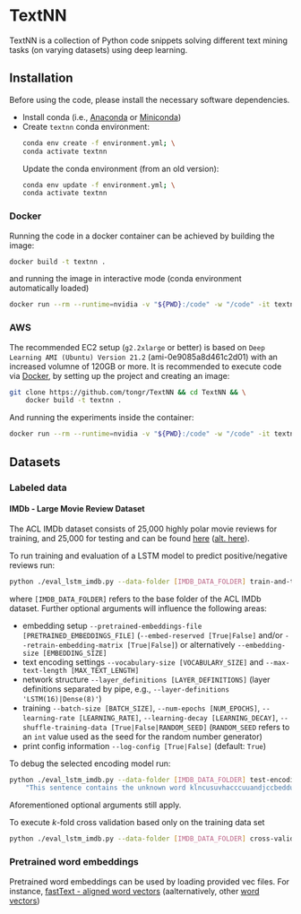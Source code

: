 # TextNN
TextNN is a collection of Python code snippets solving different text mining tasks (on varying datasets) using deep learning.

## Installation
Before using the code, please install the necessary software dependencies.
 - Install conda (i.e., [Anaconda](https://docs.anaconda.com/anaconda/install/) or
   [Miniconda](https://docs.conda.io/en/latest/miniconda.html))
 - Create `textnn` conda environment:
   ```bash
   conda env create -f environment.yml; \
   conda activate textnn
   ```
   Update the conda environment (from an old version):
   ```bash
   conda env update -f environment.yml; \
   conda activate textnn
   ```

### Docker
Running the code in a docker container can be achieved by building the image:
```bash
docker build -t textnn .
```
and running the image in interactive mode (conda environment automatically loaded)
```bash
docker run --rm --runtime=nvidia -v "${PWD}:/code" -w "/code" -it textnn
```

### AWS
The recommended EC2 setup (`g2.2xlarge` or better) is based on `Deep Learning AMI (Ubuntu) Version 21.2`
(ami-0e9085a8d461c2d01) with an increased volumne of 120GB or more. It is recommended to execute code via
[Docker](#Docker), by setting up the project and creating an image:
```bash
git clone https://github.com/tongr/TextNN && cd TextNN && \
    docker build -t textnn .
```
And running the experiments inside the container:
```bash
docker run --rm --runtime=nvidia -v "${PWD}:/code" -w "/code" -it textnn
```

## Datasets

### Labeled data

#### IMDb - Large Movie Review Dataset
The ACL IMDb dataset consists of 25,000 highly polar movie reviews for training, and 25,000 for testing and can be found 
[here](http://ai.stanford.edu/~amaas/data/sentiment/) ([alt. here](https://www.kaggle.com/pankrzysiu/keras-imdb)).

To run training and evaluation of a LSTM model to predict positive/negative reviews run:
```bash
python ./eval_lstm_imdb.py --data-folder [IMDB_DATA_FOLDER] train-and-test
```
where `[IMDB_DATA_FOLDER]` refers to the base folder of the ACL IMDb dataset. Further optional arguments will influence
the following areas:
 - embedding setup `--pretrained-embeddings-file [PRETRAINED_EMBEDDINGS_FILE]` (`--embed-reserved [True|False]` and/or
   `--retrain-embedding-matrix [True|False]`) or alternatively `--embedding-size [EMBEDDING_SIZE]`
 - text encoding settings `--vocabulary-size [VOCABULARY_SIZE]` and `--max-text-length [MAX_TEXT_LENGTH]`
 - network structure `--layer_definitions [LAYER_DEFINITIONS]` (layer definitions separated by pipe, e.g.,
   `--layer-definitions 'LSTM(16)|Dense(8)'`)
 - training `--batch-size [BATCH_SIZE]`, `--num-epochs [NUM_EPOCHS]`, `--learning-rate [LEARNING_RATE]`,
   `--learning-decay [LEARNING_DECAY]`, `--shuffle-training-data [True|False|RANDOM_SEED]` (`RANDOM_SEED` refers to an
   `int` value used as the seed for the random number generator)
 - print config information `--log-config [True|False]` (default: `True`)

To debug the selected encoding model run:
```bash
python ./eval_lstm_imdb.py --data-folder [IMDB_DATA_FOLDER] test-encoding "This is a test sentence" \
    "This sentence contains the unknown word klncusuvhacccuuandjccbeddusskxhduscj"
```
Aforementioned optional arguments still apply.


To execute *k*-fold cross validation based only on the training data set
```bash
python ./eval_lstm_imdb.py --data-folder [IMDB_DATA_FOLDER] cross-validation [--log-config NUMBER_OF_FOLDS]
```


### Pretrained word embeddings
Pretrained word embeddings can be used by loading provided vec files. For instance,
[fastText - aligned word vectors](https://fasttext.cc/docs/en/aligned-vectors.html#vectors) (aalternatively, other
[word vectors](https://fasttext.cc/docs/en/english-vectors.html))

